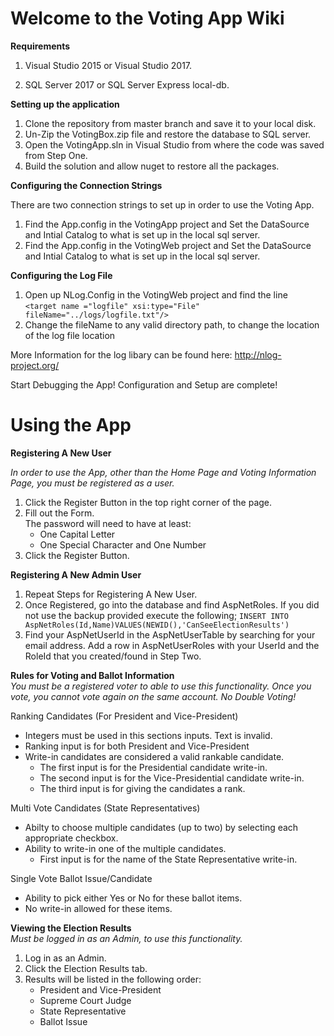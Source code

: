 # Welcome to the Voting App Wiki

**Requirements**  

1. Visual Studio 2015 or Visual Studio 2017.  

2. SQL Server 2017 or SQL Server Express local-db.

**Setting up the application**  

1. Clone the repository from master branch and save it to your local disk.
2. Un-Zip the VotingBox.zip file and restore the database to SQL server.
3. Open the VotingApp.sln in Visual Studio from where the code was saved from Step One.
4. Build the solution and allow nuget to restore all the packages.

**Configuring the Connection Strings**

There are two connection strings to set up in order to use the Voting App.

1. Find the App.config in the VotingApp project and Set the DataSource and Intial Catalog to what is set up in the local sql server.
2. Find the App.config in the VotingWeb project and Set the DataSource and Intial Catalog to what is set up in the local sql server.

**Configuring the Log File**
1. Open up NLog.Config in the VotingWeb project and find the line  
`<target name ="logfile" xsi:type="File" fileName="../logs/logfile.txt"/>`
2. Change the fileName to any valid directory path, to change the location of the log file location  

More Information for the log libary can be found here: http://nlog-project.org/

Start Debugging the App! Configuration and Setup are complete!


# Using the App

**Registering A New User**  

_In order to use the App, other than the Home Page and Voting Information Page, you must be registered as a user._

1. Click the Register Button in the top right corner of the page.
2. Fill out the Form.  
    The password will need to have at least:
     * One Capital Letter
     * One Special Character and One Number
3. Click the Register Button.

**Registering A New Admin User**  
1. Repeat Steps for Registering A New User.
2. Once Registered, go into the database and find AspNetRoles. If you did not use the backup provided execute the following;   `INSERT INTO AspNetRoles(Id,Name)VALUES(NEWID(),'CanSeeElectionResults') `
3. Find your AspNetUserId in the AspNetUserTable by searching for your email address. Add a row in AspNetUserRoles with your UserId and the RoleId that you created/found in Step Two.

**Rules for Voting and Ballot Information**  
_You must be a registered voter to able to use this functionality._ 
_Once you vote, you cannot vote again on the same account. No Double Voting!_

Ranking Candidates (For President and Vice-President)
* Integers must be used in this sections inputs.  Text is invalid.
* Ranking input is for both President and Vice-President
* Write-in candidates are considered a valid rankable candidate.
  * The first input is for the Presidential candidate write-in.
  * The second input is for the Vice-Presidential candidate write-in.
  * The third input is for giving the candidates a rank.  
  
Multi Vote Candidates (State Representatives)
* Abilty to choose multiple candidates (up to two) by selecting each appropriate checkbox. 
* Ability to write-in one of the multiple candidates.
  * First input is for the name of the State Representative write-in.

Single Vote Ballot Issue/Candidate  
  * Ability to pick either Yes or No for these ballot items.
  * No write-in allowed for these items.

**Viewing the Election Results**  
_Must be logged in as an Admin, to use this functionality._  
1. Log in as an Admin.
2. Click the Election Results tab.
3. Results will be listed in the following order:   
     * President and Vice-President
     * Supreme Court Judge
     * State Representative
     * Ballot Issue
